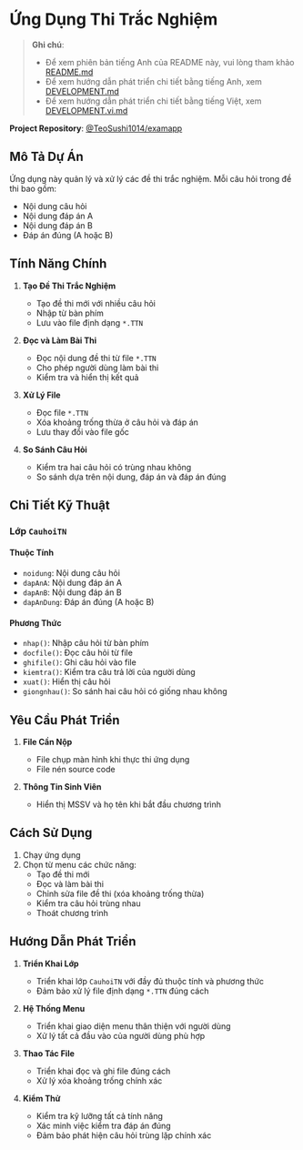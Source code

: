 # Ứng Dụng Thi Trắc Nghiệm

> **Ghi chú**: 
> - Để xem phiên bản tiếng Anh của README này, vui lòng tham khảo [README.md](README.md)
> - Để xem hướng dẫn phát triển chi tiết bằng tiếng Anh, xem [DEVELOPMENT.md](DEVELOPMENT.md)
> - Để xem hướng dẫn phát triển chi tiết bằng tiếng Việt, xem [DEVELOPMENT.vi.md](DEVELOPMENT.vi.md)

**Project Repository**: [@TeoSushi1014/examapp](https://github.com/TeoSushi1014/examapp)

## Mô Tả Dự Án

Ứng dụng này quản lý và xử lý các đề thi trắc nghiệm. Mỗi câu hỏi trong đề thi bao gồm:
- Nội dung câu hỏi
- Nội dung đáp án A
- Nội dung đáp án B
- Đáp án đúng (A hoặc B)

## Tính Năng Chính

1. **Tạo Đề Thi Trắc Nghiệm**
   - Tạo đề thi mới với nhiều câu hỏi
   - Nhập từ bàn phím
   - Lưu vào file định dạng `*.TTN`

2. **Đọc và Làm Bài Thi**
   - Đọc nội dung đề thi từ file `*.TTN`
   - Cho phép người dùng làm bài thi
   - Kiểm tra và hiển thị kết quả

3. **Xử Lý File**
   - Đọc file `*.TTN`
   - Xóa khoảng trống thừa ở câu hỏi và đáp án
   - Lưu thay đổi vào file gốc

4. **So Sánh Câu Hỏi**
   - Kiểm tra hai câu hỏi có trùng nhau không
   - So sánh dựa trên nội dung, đáp án và đáp án đúng

## Chi Tiết Kỹ Thuật

### Lớp `CauhoiTN`

#### Thuộc Tính
- `noidung`: Nội dung câu hỏi
- `dapAnA`: Nội dung đáp án A
- `dapAnB`: Nội dung đáp án B
- `dapAnDung`: Đáp án đúng (A hoặc B)

#### Phương Thức
- `nhap()`: Nhập câu hỏi từ bàn phím
- `docfile()`: Đọc câu hỏi từ file
- `ghifile()`: Ghi câu hỏi vào file
- `kiemtra()`: Kiểm tra câu trả lời của người dùng
- `xuat()`: Hiển thị câu hỏi
- `giongnhau()`: So sánh hai câu hỏi có giống nhau không

## Yêu Cầu Phát Triển

1. **File Cần Nộp**
   - File chụp màn hình khi thực thi ứng dụng
   - File nén source code

2. **Thông Tin Sinh Viên**
   - Hiển thị MSSV và họ tên khi bắt đầu chương trình

## Cách Sử Dụng

1. Chạy ứng dụng
2. Chọn từ menu các chức năng:
   - Tạo đề thi mới
   - Đọc và làm bài thi
   - Chỉnh sửa file đề thi (xóa khoảng trống thừa)
   - Kiểm tra câu hỏi trùng nhau
   - Thoát chương trình

## Hướng Dẫn Phát Triển

1. **Triển Khai Lớp**
   - Triển khai lớp `CauhoiTN` với đầy đủ thuộc tính và phương thức
   - Đảm bảo xử lý file định dạng `*.TTN` đúng cách

2. **Hệ Thống Menu**
   - Triển khai giao diện menu thân thiện với người dùng
   - Xử lý tất cả đầu vào của người dùng phù hợp

3. **Thao Tác File**
   - Triển khai đọc và ghi file đúng cách
   - Xử lý xóa khoảng trống chính xác

4. **Kiểm Thử**
   - Kiểm tra kỹ lưỡng tất cả tính năng
   - Xác minh việc kiểm tra đáp án đúng
   - Đảm bảo phát hiện câu hỏi trùng lặp chính xác 